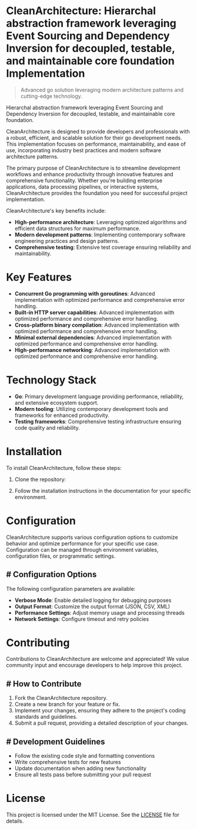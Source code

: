 <!-- fallback_CleanArchitecture_20250810020023_52396 -->

# CleanArchitecture: Hierarchal abstraction framework leveraging Event Sourcing and Dependency Inversion for decoupled, testable, and maintainable core foundation Implementation
> Advanced go solution leveraging modern architecture patterns and cutting-edge technology.

Hierarchal abstraction framework leveraging Event Sourcing and Dependency Inversion for decoupled, testable, and maintainable core foundation.

CleanArchitecture is designed to provide developers and professionals with a robust, efficient, and scalable solution for their go development needs. This implementation focuses on performance, maintainability, and ease of use, incorporating industry best practices and modern software architecture patterns.

The primary purpose of CleanArchitecture is to streamline development workflows and enhance productivity through innovative features and comprehensive functionality. Whether you're building enterprise applications, data processing pipelines, or interactive systems, CleanArchitecture provides the foundation you need for successful project implementation.

CleanArchitecture's key benefits include:

* **High-performance architecture**: Leveraging optimized algorithms and efficient data structures for maximum performance.
* **Modern development patterns**: Implementing contemporary software engineering practices and design patterns.
* **Comprehensive testing**: Extensive test coverage ensuring reliability and maintainability.

# Key Features

* **Concurrent Go programming with goroutines**: Advanced implementation with optimized performance and comprehensive error handling.
* **Built-in HTTP server capabilities**: Advanced implementation with optimized performance and comprehensive error handling.
* **Cross-platform binary compilation**: Advanced implementation with optimized performance and comprehensive error handling.
* **Minimal external dependencies**: Advanced implementation with optimized performance and comprehensive error handling.
* **High-performance networking**: Advanced implementation with optimized performance and comprehensive error handling.

# Technology Stack

* **Go**: Primary development language providing performance, reliability, and extensive ecosystem support.
* **Modern tooling**: Utilizing contemporary development tools and frameworks for enhanced productivity.
* **Testing frameworks**: Comprehensive testing infrastructure ensuring code quality and reliability.

# Installation

To install CleanArchitecture, follow these steps:

1. Clone the repository:


2. Follow the installation instructions in the documentation for your specific environment.

# Configuration

CleanArchitecture supports various configuration options to customize behavior and optimize performance for your specific use case. Configuration can be managed through environment variables, configuration files, or programmatic settings.

## # Configuration Options

The following configuration parameters are available:

* **Verbose Mode**: Enable detailed logging for debugging purposes
* **Output Format**: Customize the output format (JSON, CSV, XML)
* **Performance Settings**: Adjust memory usage and processing threads
* **Network Settings**: Configure timeout and retry policies

# Contributing

Contributions to CleanArchitecture are welcome and appreciated! We value community input and encourage developers to help improve this project.

## # How to Contribute

1. Fork the CleanArchitecture repository.
2. Create a new branch for your feature or fix.
3. Implement your changes, ensuring they adhere to the project's coding standards and guidelines.
4. Submit a pull request, providing a detailed description of your changes.

## # Development Guidelines

* Follow the existing code style and formatting conventions
* Write comprehensive tests for new features
* Update documentation when adding new functionality
* Ensure all tests pass before submitting your pull request

# License

This project is licensed under the MIT License. See the [LICENSE](https://github.com/laurindoisaac/CleanArchitecture/blob/main/LICENSE) file for details.
